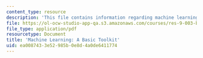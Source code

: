 ```yaml
---
content_type: resource
description: 'This file contains information regarding machine learning: A basic toolkit.'
file: https://ol-ocw-studio-app-qa.s3.amazonaws.com/courses/res-9-003-brains-minds-and-machines-summer-course-summer-2015/ea0087433e52985b0e8d4a0de6411774_MITRES_9_003SUM15_tut3.pdf
file_type: application/pdf
resourcetype: Document
title: 'Machine Learning: A Basic Toolkit'
uid: ea008743-3e52-985b-0e8d-4a0de6411774
---
```

